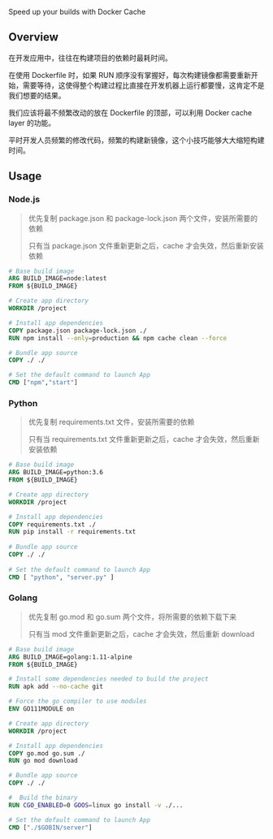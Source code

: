 Speed up your builds with Docker Cache

## Overview
在开发应用中，往往在构建项目的依赖时最耗时间。

在使用 Dockerfile 时，如果 RUN 顺序没有掌握好，每次构建镜像都需要重新开始，需要等待，这使得整个构建过程比直接在开发机器上运行都要慢，这肯定不是我们想要的结果。

我们应该将最不频繁改动的放在 Dockerfile 的顶部，可以利用 Docker cache layer 的功能。

平时开发人员频繁的修改代码，频繁的构建新镜像，这个小技巧能够大大缩短构建时间。

## Usage

### Node.js

> 优先复制 package.json 和 package-lock.json 两个文件，安装所需要的依赖
>
> 只有当 package.json 文件重新更新之后，cache 才会失效，然后重新安装依赖

```dockerfile
# Base build image
ARG BUILD_IMAGE=node:latest
FROM ${BUILD_IMAGE}

# Create app directory
WORKDIR /project

# Install app dependencies
COPY package.json package-lock.json ./
RUN npm install --only=production && npm cache clean --force

# Bundle app source
COPY ./ ./

# Set the default command to launch App
CMD ["npm","start"]
```
### Python

> 优先复制 requirements.txt 文件，安装所需要的依赖
>
> 只有当 requirements.txt 文件重新更新之后，cache 才会失效，然后重新安装依赖

```dockerfile
# Base build image
ARG BUILD_IMAGE=python:3.6
FROM ${BUILD_IMAGE}

# Create app directory
WORKDIR /project

# Install app dependencies
COPY requirements.txt ./
RUN pip install -r requirements.txt
 
# Bundle app source
COPY ./ ./
 
# Set the default command to launch App
CMD [ "python", "server.py" ]
```
### Golang

> 优先复制 go.mod 和 go.sum 两个文件，将所需要的依赖下载下来
>
> 只有当 mod 文件重新更新之后，cache 才会失效，然后重新 download

```dockerfile
# Base build image
ARG BUILD_IMAGE=golang:1.11-alpine
FROM ${BUILD_IMAGE}

# Install some dependencies needed to build the project
RUN apk add --no-cache git

# Force the go compiler to use modules
ENV GO111MODULE on

# Create app directory
WORKDIR /project

# Install app dependencies
COPY go.mod go.sum ./
RUN go mod download

# Bundle app source
COPY ./ ./

#  Build the binary
RUN CGO_ENABLED=0 GOOS=linux go install -v ./...

# Set the default command to launch App
CMD ["./$GOBIN/server"]
```

